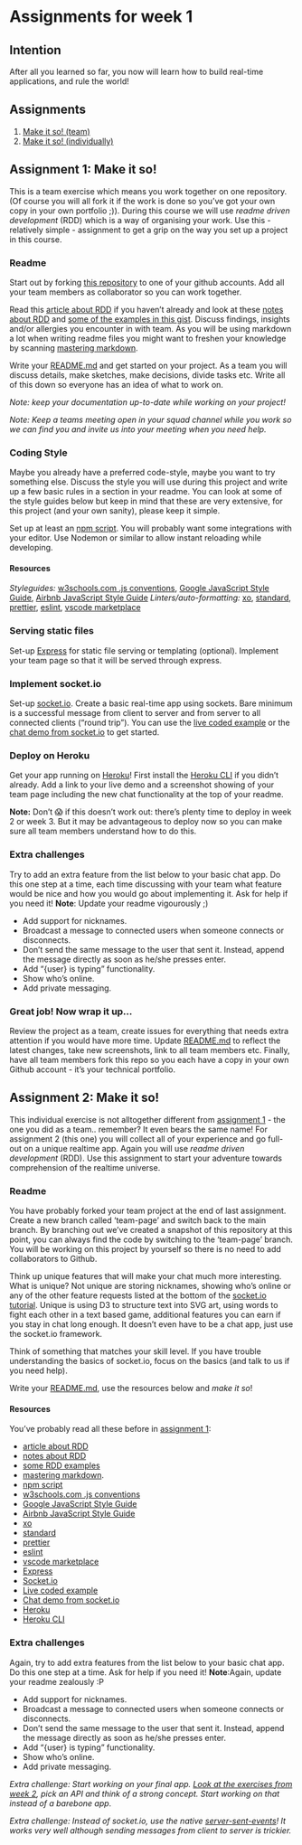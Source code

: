 # Assignments for week 1

## Intention
After all you learned so far, you now will learn how to build real-time applications, and rule the world!

## Assignments
1. [Make it so! (team)](#assignment-1-make-it-so)
2. [Make it so! (individually)](#assignment-2-make-it-so)

## Assignment 1: Make it so!
This is a team exercise which means you work together on one repository. (Of course you will all fork it if the work is done so you’ve got your own copy in your own portfolio ;)). During this course we will use *readme driven development* (RDD) which is a way of organising your work. Use this - relatively simple - assignment to get a grip on the way you set up a project in this course.

### Readme
Start out by forking [this repository](https://github.com/cmda-minor-web/real-time-web-2021) to one of your github accounts. Add all your team members as collaborator so you can work together.

Read this [article about RDD](http://tom.preston-werner.com/2010/08/23/readme-driven-development.html) if you haven’t already and look at these [notes about RDD](https://deterministic.space/readme-driven-development.html) and [some of the examples in this gist](https://gist.github.com/stefanbirkner/835b7d0c498b4026f65a). Discuss findings, insights and/or allergies you encounter in with team. As you will be using markdown a lot when writing readme files you might want to freshen your knowledge by scanning [mastering markdown](https://guides.github.com/features/mastering-markdown/).

Write your [README.md](../README.md) and get started on your project. As a team you will discuss details, make sketches, make decisions, divide tasks etc. Write all of this down so everyone has an idea of what to work on. 

*Note: keep your documentation up-to-date while working on your project!*

*Note: Keep a teams meeting open in your squad channel while you work so we can find you and invite us into your meeting when you need help.*

### Coding Style
Maybe you already have a preferred code-style, maybe you want to try something else. Discuss the style you will use during this project and write up a few basic rules in a section in your readme. You can look at some of the style guides below but keep in mind that these are very extensive, for this project (and your own sanity), please keep it simple.

Set up at least an [npm script](https://docs.npmjs.com/cli/run-script). You will probably want some integrations with your editor. Use Nodemon or similar to allow instant reloading while developing.

#### Resources
*Styleguides:* [w3schools.com .js conventions](https://www.w3schools.com/js/js_conventions.asp), [Google JavaScript Style Guide](https://google.github.io/styleguide/jsguide.html), [Airbnb JavaScript Style Guide](https://github.com/airbnb/javascript)
*Linters/auto-formatting:* [xo](https://github.com/xojs/xo), [standard](https://github.com/standard/standard), [prettier](https://github.com/prettier/prettier), [eslint](https://github.com/eslint/eslint), [vscode marketplace](https://marketplace.visualstudio.com/search?term=ES)

### Serving static files
Set-up [Express](https://expressjs.com/en/4x/api.html) for static file serving or templating (optional). Implement your team page so that it will be served through express.

### Implement socket.io
Set-up [socket.io](https://socket.io/). Create a basic real-time app using sockets. Bare minimum is a successful message from client to server and from server to all connected clients (“round trip”). You can use the [live coded example](https://github.com/ju5tu5/barebonechat) or the [chat demo from socket.io](https://socket.io/get-started/chat/) to get started.

### Deploy on Heroku
Get your app running on [Heroku](https://www.heroku.com/)! First install the [Heroku CLI](https://devcenter.heroku.com/articles/heroku-cli) if you didn’t already.
Add a link to your live demo  and a screenshot showing of your team page including the new chat functionality at the top of your readme.

**Note:** Don’t 😱 if this doesn’t work out: there’s plenty time to deploy in week 2 or week 3. But it may be advantageous to deploy now so you can make sure all team members understand how to do this.

### Extra challenges
Try to add an extra feature from the list below to your basic chat app. Do this one step at a time, each time discussing with your team what feature would be nice and how you would go about implementing it. Ask for help if you need it! **Note**: Update your readme vigourously ;) 

- Add support for nicknames.
- Broadcast a message to connected users when someone connects or disconnects.
- Don’t send the same message to the user that sent it. Instead, append the message directly as soon as he/she presses enter.
- Add “{user} is typing” functionality.
- Show who’s online.
- Add private messaging.

### Great job! Now wrap it up...
Review the project as a team, create issues for everything that needs extra attention if you would have more time. Update [README.md](../README.md) to reflect the latest changes, take new screenshots, link to all team members etc. Finally, have all team members fork this repo so you each have a copy in your own Github account - it’s your technical portfolio.

## Assignment 2: Make it so!
This individual exercise is not alltogether different from [assignment 1](#assignment-1-make-it-so) - the one you did as a team.. remember? It even bears the same name! For assignment 2 (this one) you will collect all of your experience and go full-out on a unique realtime app. Again you will use *readme driven development* (RDD). Use this assignment to start your adventure towards comprehension of the realtime universe.

### Readme
You have probably forked your team project at the end of last assignment. Create a new branch called ‘team-page’ and switch back to the main branch. By branching out we’ve created a snapshot of this repository at this point, you can always find the code by switching to the ‘team-page’ branch. You will be working on this project by yourself so there is no need to add collaborators to Github.

Think up unique features that will make your chat much more interesting. What is unique? Not unique are storing nicknames, showing who’s online or any of the other feature requests listed at the bottom of the [socket.io tutorial](https://socket.io/get-started/chat/). Unique is using D3 to structure text into SVG art, using words to fight each other in a text based game, additional features you can earn if you stay in chat long enough. It doesn’t even have to be a chat app, just use the socket.io framework.

Think of something that matches your skill level. If you have trouble understanding the basics of socket.io, focus on the basics (and talk to us if you need help).

Write your [README.md](../README.md), use the resources below and *make it so*!

#### Resources
You’ve probably read all these before in [assignment 1](#assignment-1-make-it-so):
- [article about RDD](http://tom.preston-werner.com/2010/08/23/readme-driven-development.html)
- [notes about RDD](https://deterministic.space/readme-driven-development.html)
- [some RDD examples](https://gist.github.com/stefanbirkner/835b7d0c498b4026f65a)
- [mastering markdown](https://guides.github.com/features/mastering-markdown/).
- [npm script](https://docs.npmjs.com/cli/run-script)
- [w3schools.com .js conventions](https://www.w3schools.com/js/js_conventions.asp)
- [Google JavaScript Style Guide](https://google.github.io/styleguide/jsguide.html)
- [Airbnb JavaScript Style Guide](https://github.com/airbnb/javascript)
- [xo](https://github.com/xojs/xo)
- [standard](https://github.com/standard/standard)
- [prettier](https://github.com/prettier/prettier)
- [eslint](https://github.com/eslint/eslint)
- [vscode marketplace](https://marketplace.visualstudio.com/search?term=ES)
- [Express](https://expressjs.com/en/4x/api.html)
- [Socket.io](https://socket.io/)
- [Live coded example](https://github.com/ju5tu5/barebonechat)
- [Chat demo from socket.io](https://socket.io/get-started/chat/)
- [Heroku](https://www.heroku.com/)
- [Heroku CLI](https://devcenter.heroku.com/articles/heroku-cli) 

### Extra challenges
Again, try to add extra features from the list below to your basic chat app. Do this one step at a time. Ask for help if you need it! **Note**:Again, update your readme zealously :P 

- Add support for nicknames.
- Broadcast a message to connected users when someone connects or disconnects.
- Don’t send the same message to the user that sent it. Instead, append the message directly as soon as he/she presses enter.
- Add “{user} is typing” functionality.
- Show who’s online.
- Add private messaging.

*Extra challenge: Start working on your final app. [Look at the exercises from week 2](week-2.md), pick an API and think of a strong concept. Start working on that instead of a barebone app*.

*Extra challenge: Instead of socket.io, use the native [server-sent-events](https://www.voorhoede.nl/en/blog/real-time-communication-with-server-sent-events/)! It works very well although sending messages from client to server is trickier.*